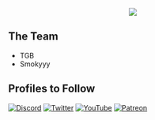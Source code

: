 
<p align="center">
  <img src="https://media.discordapp.net/attachments/1153316477156466691/1177655694472790168/gaim.png?ex=65734c55&is=6560d755&hm=f222e56de61e700c48e12d706b2b7342f6bcb84c2b5a4076f61ce45d92caa633&=&format=webp&width=2566&height=148">
</p>

## The Team

<p align="center">
  <ul>
    <li>TGB</li>
    <li>Smokyyy</li>
  </ul>
</p>

## Profiles to Follow

[![Discord](https://img.shields.io/badge/Discord-%237289DA.svg?style=for-the-badge&logo=discord&logoColor=white)](https://discord.gg/glitchaim)
[![Twitter](https://img.shields.io/badge/Twitter-%231DA1F2.svg?style=for-the-badge&logo=Twitter&logoColor=white)](https://twitter.com/glitchaim)
[![YouTube](https://img.shields.io/badge/YouTube-%23FF0000.svg?style=for-the-badge&logo=YouTube&logoColor=white)](https://www.youtube.com/@GlitchAimIndia)
[![Patreon](https://img.shields.io/badge/Patreon-F96854?style=for-the-badge&logo=patreon&logoColor=white)](https://patreon.com/techygamebar)
